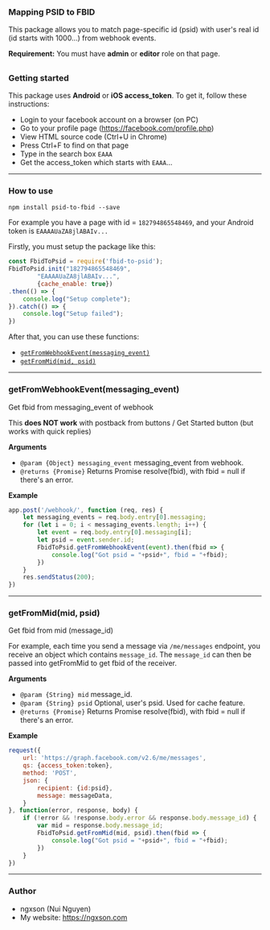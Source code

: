 ### Mapping PSID to FBID

This package allows you to match page-specific id (psid) with user's real id (id starts with 1000...) from webhook events.

**Requirement:** You must have **admin** or **editor** role on that page.

<a name="getstarted"></a>
---------------------------------------
### Getting started

This package uses **Android** or **iOS access_token**. To get it, follow these instructions:

* Login to your facebook account on a browser (on PC)
* Go to your profile page (https://facebook.com/profile.php)
* View HTML source code (Ctrl+U in Chrome)
* Press Ctrl+F to find on that page
* Type in the search box `EAAA`
* Get the access_token which starts with `EAAA`...

---------------------------------------
### How to use

```
npm install psid-to-fbid --save
```

For example you have a page with id = `182794865548469`, and your Android token is `EAAAAUaZA8jlABAIv...`

Firstly, you must setup the package like this:

```js
const FbidToPsid = require('fbid-to-psid');
FbidToPsid.init("182794865548469",
        "EAAAAUaZA8jlABAIv...",
        {cache_enable: true})
.then(() => {
    console.log("Setup complete");
}).catch(() => {
    console.log("Setup failed");
})
```

After that, you can use these functions:
* [`getFromWebhookEvent(messaging_event)`](#getFromWebhookEvent)
* [`getFromMid(mid, psid)`](#getFromMid)

---------------------------------------
<a name="getFromWebhookEvent"></a>
### getFromWebhookEvent(messaging_event)

Get fbid from messaging_event of webhook

This **does NOT work** with postback from buttons / Get Started button (but works with quick replies)

__Arguments__

* `@param {Object} messaging_event` messaging_event from webhook.
* `@returns {Promise}` Returns Promise resolve(fbid), with fbid = null if there's an error.

__Example__

```js
app.post('/webhook/', function (req, res) {
	let messaging_events = req.body.entry[0].messaging;
	for (let i = 0; i < messaging_events.length; i++) {
		let event = req.body.entry[0].messaging[i];
		let psid = event.sender.id;
		FbidToPsid.getFromWebhookEvent(event).then(fbid => {
		    console.log("Got psid = "+psid+", fbid = "+fbid);
		})
	}
	res.sendStatus(200);
})
```

---------------------------------------
<a name="getFromMid"></a>
### getFromMid(mid, psid)

Get fbid from mid (message_id)

For example, each time you send a message via `/me/messages` endpoint, you receive an object which contains `message_id`. The `message_id` can then be passed into getFromMid to get fbid of the receiver.

__Arguments__

 * `@param {String} mid` message_id.
 * `@param {String} psid` Optional, user's psid. Used for cache feature.
 * `@returns {Promise}` Returns Promise resolve(fbid), with fbid = null if there's an error.

__Example__

```js
request({
	url: 'https://graph.facebook.com/v2.6/me/messages',
	qs: {access_token:token},
	method: 'POST',
	json: {
		recipient: {id:psid},
		message: messageData,
	}
}, function(error, response, body) {
	if (!error && !response.body.error && response.body.message_id) {
	    var mid = response.body.message_id;
		FbidToPsid.getFromMid(mid, psid).then(fbid => {
		    console.log("Got psid = "+psid+", fbid = "+fbid);
		})
	}
})
```

---------------------------------------
### Author
* ngxson (Nui Nguyen)
* My website: https://ngxson.com